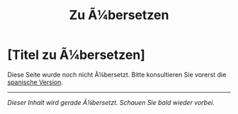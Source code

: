 ﻿---
title: [Zu Ã¼bersetzen]
---

<!-- TODO: translation missing - German version -->

# [Titel zu Ã¼bersetzen]

Diese Seite wurde noch nicht Ã¼bersetzt. Bitte konsultieren Sie vorerst die [spanische Version](/es/mitos-mision).

---

*Dieser Inhalt wird gerade Ã¼bersetzt. Schauen Sie bald wieder vorbei.*
